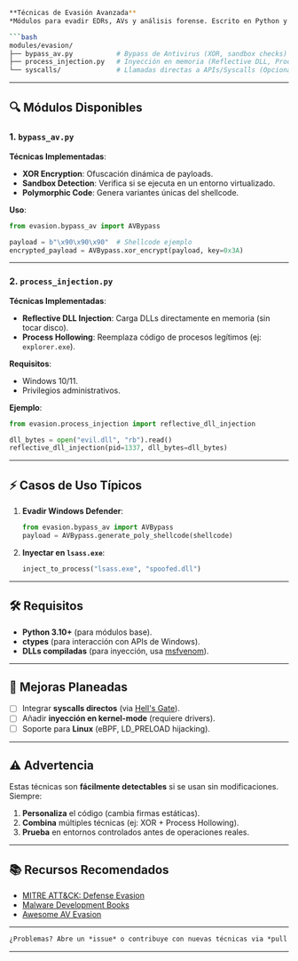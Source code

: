 ```bash
**Técnicas de Evasión Avanzada**  
*Módulos para evadir EDRs, AVs y análisis forense. Escrito en Python y C para máxima eficiencia.*  

```bash
modules/evasion/
├── bypass_av.py           # Bypass de Antivirus (XOR, sandbox checks)
├── process_injection.py   # Inyección en memoria (Reflective DLL, Process Hollowing)
└── syscalls/              # Llamadas directas a APIs/Syscalls (Opcional)
```

---

## **🔍 Módulos Disponibles**  

### **1. `bypass_av.py`**  
**Técnicas Implementadas**:  
- **XOR Encryption**: Ofuscación dinámica de payloads.  
- **Sandbox Detection**: Verifica si se ejecuta en un entorno virtualizado.  
- **Polymorphic Code**: Genera variantes únicas del shellcode.  

**Uso**:  
```python
from evasion.bypass_av import AVBypass

payload = b"\x90\x90\x90"  # Shellcode ejemplo
encrypted_payload = AVBypass.xor_encrypt(payload, key=0x3A)
```

---

### **2. `process_injection.py`**  
**Técnicas Implementadas**:  
- **Reflective DLL Injection**: Carga DLLs directamente en memoria (sin tocar disco).  
- **Process Hollowing**: Reemplaza código de procesos legítimos (ej: `explorer.exe`).  

**Requisitos**:  
- Windows 10/11.  
- Privilegios administrativos.  

**Ejemplo**:  
```python
from evasion.process_injection import reflective_dll_injection

dll_bytes = open("evil.dll", "rb").read()
reflective_dll_injection(pid=1337, dll_bytes=dll_bytes)
```

---

## **⚡ Casos de Uso Típicos**  
1. **Evadir Windows Defender**:  
   ```python
   from evasion.bypass_av import AVBypass
   payload = AVBypass.generate_poly_shellcode(shellcode)
   ```  
2. **Inyectar en `lsass.exe`**:  
   ```python
   inject_to_process("lsass.exe", "spoofed.dll")
   ```  

---

## **🛠️ Requisitos**  
- **Python 3.10+** (para módulos base).  
- **ctypes** (para interacción con APIs de Windows).  
- **DLLs compiladas** (para inyección, usa [msfvenom](https://github.com/rapid7/metasploit-framework/wiki)).  

---

## **📌 Mejoras Planeadas**  
- [ ] Integrar **syscalls directos** (via [Hell's Gate](https://github.com/am0nsec/HellsGate)).  
- [ ] Añadir **inyección en kernel-mode** (requiere drivers).  
- [ ] Soporte para **Linux** (eBPF, LD_PRELOAD hijacking).  

---

## **⚠️ Advertencia**  
Estas técnicas son **fácilmente detectables** si se usan sin modificaciones. Siempre:  
1. **Personaliza** el código (cambia firmas estáticas).  
2. **Combina** múltiples técnicas (ej: XOR + Process Hollowing).  
3. **Prueba** en entornos controlados antes de operaciones reales.  

---

## **📚 Recursos Recomendados**  
- [MITRE ATT&CK: Defense Evasion](https://attack.mitre.org/tactics/TA0005/)  
- [Malware Development Books](https://maldevacademy.com/)  
- [Awesome AV Evasion](https://github.com/rootkit-io/awesome-malware-development)  

---

```markdown
¿Problemas? Abre un *issue* o contribuye con nuevas técnicas via *pull request*!  
```  

--- 
